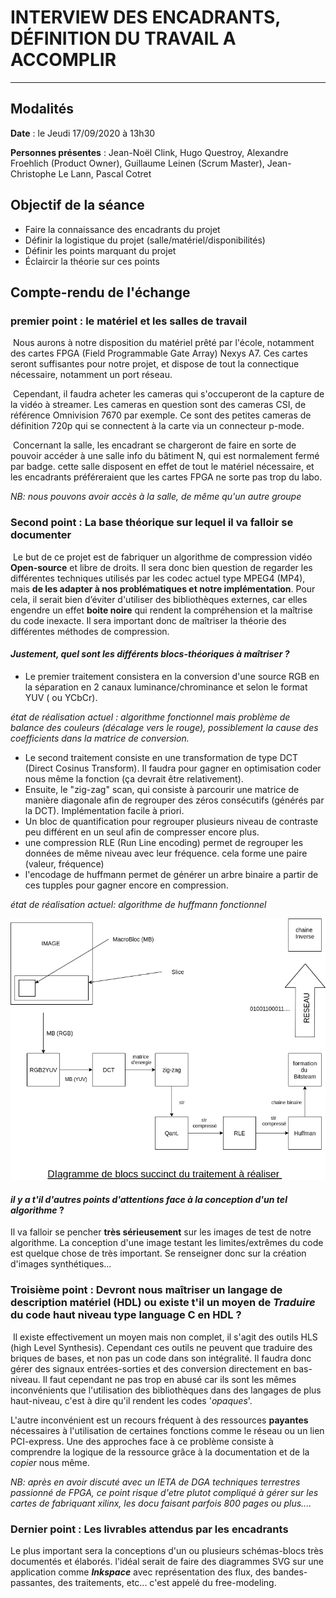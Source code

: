 # INTERVIEW DES ENCADRANTS, DÉFINITION DU TRAVAIL A ACCOMPLIR 

---

## Modalités

**Date** : le Jeudi 17/09/2020 à 13h30 

**Personnes présentes** : Jean-Noël Clink, Hugo Questroy, Alexandre Froehlich  (Product Owner), Guillaume Leinen (Scrum Master), Jean-Christophe Le Lann, Pascal Cotret



## Objectif de la séance 

- Faire la connaissance des encadrants du projet
- Définir la logistique du projet (salle/matériel/disponibilités)
- Définir les points marquant du projet 
- Éclaircir la théorie sur ces points 



## Compte-rendu de l'échange 

### premier point  : le matériel et les salles de travail 

​	Nous aurons à notre disposition du matériel prêté par l'école, notamment des cartes FPGA (Field Programmable Gate Array) Nexys A7.  Ces cartes seront suffisantes pour notre projet, et dispose de tout la connectique nécessaire, notamment un port réseau. 

​	Cependant, il faudra acheter les cameras qui s'occuperont de la capture de la vidéo à streamer. Les cameras en question sont des cameras CSI, de référence Omnivision 7670 par exemple. Ce sont des petites cameras de définition 720p qui se connectent à la carte via un connecteur p-mode.

​	Concernant la salle, les encadrant se chargeront de faire en sorte de pouvoir accéder à une salle info du bâtiment N, qui est normalement fermé par badge. cette salle disposent en effet de tout le matériel nécessaire, et les encadrants préféreraient que les cartes FPGA ne sorte pas trop du labo. 

*NB: nous pouvons avoir accès à la salle, de même qu'un autre groupe* 



### Second point : La base théorique sur lequel il va falloir se documenter

​	Le but de ce projet est de fabriquer un algorithme de compression vidéo **Open-source** et libre de droits. Il sera donc bien question de regarder les différentes techniques utilisés par les codec actuel type MPEG4 (MP4), mais **de les adapter à nos problématiques et notre implémentation**. Pour cela, il serait bien d’éviter d'utiliser des bibliothèques externes, car elles engendre un effet **boite noire** qui rendent la compréhension et la maîtrise du code inexacte. Il sera important donc de maîtriser la théorie des différentes méthodes de compression. 

#### *Justement, quel sont les différents blocs-théoriques à maîtriser ?*

- Le premier traitement consistera en la conversion d'une source RGB en la séparation en 2 canaux luminance/chrominance et selon le format YUV ( ou YCbCr). 

*état de réalisation actuel : algorithme fonctionnel mais problème de balance des couleurs (décalage vers le rouge), possiblement la cause des coefficients dans la matrice de conversion.* 

- Le second traitement consiste en une transformation de type DCT (Direct Cosinus Transform). Il faudra pour gagner en optimisation coder nous même la fonction (ça devrait être relativement). 
- Ensuite, le "zig-zag" scan, qui consiste à parcourir une matrice de manière diagonale afin de regrouper des zéros consécutifs (générés par la DCT). Implémentation facile à priori. 
- Un bloc de quantification pour regrouper plusieurs niveau de contraste peu différent en un seul afin de compresser encore plus. 
- une compression RLE (Run Line encoding) permet de regrouper les données de même niveau avec leur fréquence. cela forme une paire (valeur, fréquence)
- l'encodage de huffmann permet de générer un arbre binaire a partir de ces tupples pour gagner encore en compression. 

*état de réalisation actuel: algorithme de huffmann fonctionnel* 


![alt](./schema_bloc_traitement.drawio.png)



#### *il y a t'il d'autres points d'attentions face à la conception d'un tel algorithme* ? 

Il va falloir se pencher **très sérieusement** sur les images de test de notre algorithme. La conception d'une image testant les limites/extrêmes du code est quelque chose de très important. Se renseigner donc sur la création d'images synthétiques...



### Troisième point : Devront nous maîtriser un langage de description matériel (HDL) ou existe t'il un moyen de *Traduire* du code haut niveau type language C en HDL ? 

​	Il existe effectivement un moyen mais non complet, il s'agit des outils HLS (high Level Synthesis). Cependant ces outils ne peuvent que traduire des briques de bases, et non pas un code dans son intégralité. Il faudra donc gérer des signaux entrées-sorties et des conversion directement en bas-niveau. Il faut cependant ne pas trop en abusé car ils sont les mêmes inconvénients que l'utilisation des bibliothèques dans des langages de plus haut-niveau, c'est à dire qu'il rendent les codes '*opaques*'. 

L'autre inconvénient est un recours fréquent à des ressources **payantes** nécessaires à l'utilisation de certaines fonctions comme le réseau ou un lien PCI-express. Une des approches face à ce problème consiste à comprendre la logique de la ressource grâce à la documentation et de la *copier* nous même. 

*NB: après en avoir discuté avec un IETA de DGA techniques terrestres passionné de FPGA, ce point risque d'etre plutot compliqué à gérer sur les cartes de fabriquant xilinx, les docu faisant parfois 800 pages ou plus....* 



### Dernier point : Les livrables attendus par les encadrants 

Le plus important sera la conceptions d'un ou plusieurs schémas-blocs très documentés et élaborés. l'idéal serait de faire des diagrammes SVG sur une application comme ***Inkspace*** avec représentation des flux, des bandes-passantes, des traitements, etc... c'est appelé du free-modeling. 











